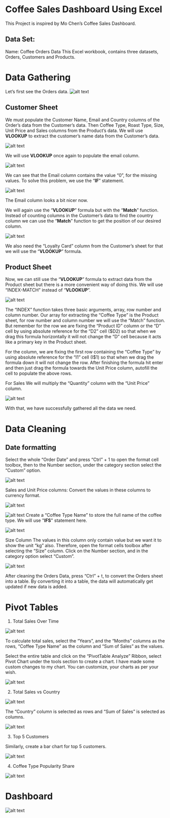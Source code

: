 # Coffee Sales Dashboard Using Excel
This Project is inspired by Mo Chen’s Coffee Sales Dashboard.
## Data Set:
Name: Coffee Orders Data
This Excel workbook, contains three datasets, Orders, Customers and Products. 

# Data Gathering
Let’s first see the Orders data.
![alt text](images/OrdersData.jpg)

## Customer Sheet
We must populate the Customer Name, Email and Country columns of the Order’s data from the Customer’s data. Then Coffee Type, Roast Type, Size, Unit Price and Sales columns from the Product’s data. 
We will use **VLOOKUP** to extract the customer’s name data from the Customer’s data.

![alt text](images/VlookupForCName.jpg)

We will use **VLOOKUP** once again to populate the email column. 

![alt text](images/VlookupForCemail.jpg)

We can see that the Email column contains the value “0”, for the missing values. To solve this problem, we use the “**IF**” statement. 

![alt text](images/EmailIFVLOOKUP.jpg)

The Email column looks a bit nicer now.

We will again use the “**VLOOKUP**” formula but with the “**Match**” function. Instead of counting columns in the Customer’s data to find the country column we can use the “**Match**” function to get the position of our desired column. 

![alt text](images/MatchVlookUPForCountry.jpg)

We also need the “Loyalty Card” column from the Customer’s sheet for that we will use the “**VLOOKUP**” formula.

## Product Sheet

Now, we can still use the “**VLOOKUP**” formula to extract data from the Product sheet but there is a more convenient way of doing this. We will use “INDEX-MATCH” instead of “**VLOOKUP**”.

![alt text](images/IndexMatchForProduct.jpg)

<p>The “INDEX” function takes three basic arguments, array, row number and column number. Our array for extracting the “Coffee Type” is the Product sheet, for row number and column number we will use the “Match” function. But remember for the row we are fixing the “Product ID” column or the “D” cell by using absolute reference for the “D2” cell ($D2) so that when we drag this formula horizontally it will not change the “D” cell because it acts like a primary key in the Product sheet.</p> <p>For the column, we are fixing the first row containing the “Coffee Type” by using absolute reference for the “I1” cell (I$1) so that when we drag the formula down it will not change the row. 
After finishing the formula hit enter and then just drag the formula towards the Unit Price column, autofill the cell to populate the above rows. </p>

For Sales 
We will multiply the “Quantity” column with the “Unit Price” column.

![alt text](images/Sales.jpg)

With that, we have successfully gathered all the data we need.
# Data Cleaning
## Date formatting
Select the whole “Order Date” and press “Ctrl” + 1 to open the format cell toolbox, then to the Number section, under the category section select the “Custom” option.

![alt text](images/orderDateformat.jpg)

Sales and Unit Price columns:
Convert the values in these columns to currency format.

![alt text](images/Salesdollars.jpg)
<b>
</b>
<b>
</b>

![alt text](images/UnitPricedollars.jpg)
<b>
</b>
Create a “Coffee Type Name” to store the full name of the coffee type. We will use "**IFS**" statement here.

![alt text](images/CoffeeTypeFullName.jpg)

Size Column
The values in this column only contain value but we want it to show the unit “kg” also. Therefore, open the format cells toolbox after selecting the “Size” column. Click on the Number section, and in the category option select “Custom”.

![alt text](images/Kgupdate.jpg)

After cleaning the Orders Data, press “Ctrl” + t, to convert the Orders sheet into a table. By converting it into a table, the data will automatically get updated if new data is added.

# Pivot Tables
1.	Total Sales Over Time 

![alt text](images/TotalSalesOverTime.jpg)


To calculate total sales, select the “Years”, and the “Months” columns as the rows, “Coffee Type Name” as the column and “Sum of Sales” as the values.

Select the entire table and click on the “PivotTable Analyze” Ribbon, select Pivot Chart under the tools section to create a chart. I have made some custom changes to my chart. You can customize, your charts as per your wish.  

![alt text](images/TotalSalesOverTimegraph.jpg)

2.	Total Sales vs Country

![alt text](images/TotalSalesOverCountry.jpg)

The “Country” column is selected as rows and “Sum of Sales” is selected as columns.

![alt text](images/TotalSalesOverCountrygraph.jpg)

3.	Top 5 Customers

Similarly, create a bar chart for top 5 customers.

![alt text](images/Top5CustomersGraph.jpg)

4.	Coffee Type Popularity Share

![alt text](images/CoffeePopularityShare.jpg)

# Dashboard

![alt text](images/DashBoardFinal.jpg)
